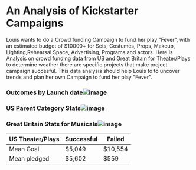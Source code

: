 # An Analysis of Kickstarter Campaigns

Louis wants to do a Crowd funding Campaign to fund her play "Fever", with an estimated budget of $10000+ for Sets, Costumes, Props, Makeup, Lighting,Rehearsal Space, Advertising, Programs and actors. Here is  Analysis on crowd funding data from US and Great Britain for Theater/Plays to determine weather there are specific projects that make project campaign succesful. This data analysis should help Louis to to uncover trends and plan her own Campaign to fund her play "Fever".

### Outcomes by Launch date![image](https://user-images.githubusercontent.com/82982480/115709426-d3afb000-a336-11eb-8c3e-a5be4d97dd11.png)

### US Parent Category Stats![image](https://user-images.githubusercontent.com/82982480/115709736-3012cf80-a337-11eb-87cd-e57cbddc1e27.png)

### Great Britain Stats for Musicals![image](https://user-images.githubusercontent.com/82982480/115709843-4b7dda80-a337-11eb-8e76-61cf0741148f.png)
|US Theater/Plays|Successful|Failed| 
|----|-----|-------| 
|Mean Goal|$5,049|$10,554| 
|Mean pledged|$5,602|$559| 
